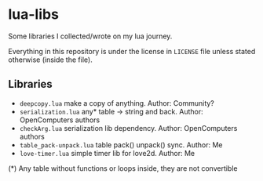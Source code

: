 # lua-libs

Some libraries I collected/wrote on my lua journey.

Everything in this repository is under the license in `LICENSE` file unless stated otherwise (inside the file).

## Libraries
- `deepcopy.lua` make a copy of anything. Author: Community?
- `serialization.lua` any* table -> string and back. Author: OpenComputers authors
- `checkArg.lua` serialization lib dependency. Author: OpenComputers authors
- `table_pack-unpack.lua` table pack() unpack() sync. Author: Me
- `love-timer.lua` simple timer lib for love2d. Author: Me

(*) Any table without functions or loops inside, they are not convertible
